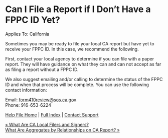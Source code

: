  Can I File a Report if I Don’t Have a FPPC ID Yet?
==========

Applies To: California

Sometimes you may be ready to file your local CA report but have yet to receive your FPPC ID. In this case, we recommend the following.

First, contact your local agency to determine if you can file with a paper report. They will have guidance on what they can and can not accept as far as filing a report without a FPPC ID.

We also suggest emailing and/or calling to determine the status of the FPPC ID and when that process will be complete. You can use the following contact information:

Email: form410review@sos.ca.gov  
Phone: 916-653-6224

[Help File Home](/help/) | [Full Index](/Help-File-Directory/) | [Contact Support](mailto:support@ISPolitical.com)

[« What Are CA Local Filers and Signers?](/What-Are-CA-Local-Filers-and-Signers)  
[What Are Aggregates by Relationships on CA Report? »](/What-Are-Aggregates-by-Relationships-on-CA-Report)